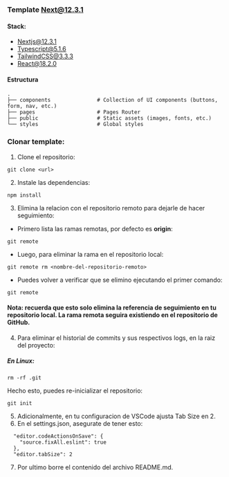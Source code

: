 ### Template Next@12.3.1

#### Stack:
- Nextjs@12.3.1
- Typescript@5.1.6
- TailwindCSS@3.3.3
- React@18.2.0

#### Estructura
    .
    ├── components               # Collection of UI components (buttons, form, nav, etc.)
    ├── pages                    # Pages Router
    ├── public                   # Static assets (images, fonts, etc.)
    └── styles                   # Global styles

### Clonar template:

1. Clone el repositorio:
```console
git clone <url>
```  
2. Instale las dependencias:
```console
npm install
```
3. Elimina la relacion con el repositorio remoto para dejarle de hacer seguimiento:
- Primero lista las ramas remotas, por defecto es <b>origin</b>:
```console
git remote 
```
- Luego, para eliminar la rama en el repositorio local:
```console
git remote rm <nombre-del-repositorio-remoto> 
```
- Puedes volver a verificar que se elimino ejecutando el primer comando:
```console
git remote 
```

#### Nota: recuerda que esto solo elimina la referencia de seguimiento en tu repositorio local. La rama remota seguira existiendo en el repositorio de GitHub.

4. Para eliminar el historial de commits y sus respectivos logs, en la raiz del proyecto:
##### En Linux:
```console
rm -rf .git
```
Hecho esto, puedes re-inicializar el repositorio:
```console
git init
```

5. Adicionalmente, en tu configuracion de VSCode ajusta Tab Size en 2.
6. En el settings.json, asegurate de tener esto:
```console
  "editor.codeActionsOnSave": {
    "source.fixAll.eslint": true
  },
  "editor.tabSize": 2
```
7. Por ultimo borre el contenido del archivo README.md.
